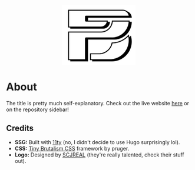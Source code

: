 <div align="center">
    <img src="src/images/logo-alt.png" alt="Phasefive Electronics logo by SCJREAL" width="200px">
</div>

# About

The title is pretty much self-explanatory. Check out the live website [here](/) or on the repository sidebar!

## Credits

- **SSG:** Built with [11ty](https://www.11ty.dev/) (no, I didn't decide to use Hugo surprisingly lol). 
- **CSS:** [Tiny Brutalism CSS](https://github.com/pruger/tiny-brutalism-css) framework by pruger. 
- **Logo:** Designed by [SCJREAL](https://www.behance.net/scjreal#) (they're really talented, check their stuff out).